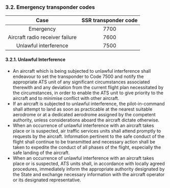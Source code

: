 ### 3.2. **Emergency transponder codes**

|              Case               | SSR transponder code |
| :-----------------------------: | :------------------: |
|            Emergency            |         7700         |
| Aircraft radio receiver failure |         7600         |
|      Unlawful interference      |         7500         |

#### 3.2.1. Unlawful Interference

- An aircraft which is being subjected to unlawful interference shall endeavour to set the transponder to Code 7500 and notify the appropriate ATS unit of any significant circumstances associated  therewith  and  any  deviation from the  current flight  plan necessitated by the circumstances,  in  order  to  enable the ATS unit to give priority to the aircraft and to minimise conflict  with other aircraft.
- If an aircraft is subjected to unlawful interference, the pilot-in-command shall attempt to land as soon as practicable at the nearest suitable aerodrome or at a dedicated aerodrome assigned by the  competent  authority, unless considerations aboard the aircraft dictate otherwise.
- When an occurrence of unlawful interference with an aircraft takes place or is suspected, air traffic services units shall attend promptly to requests by the aircraft. Information pertinent to the safe  conduct of  the  flight  shall continue to be transmitted and necessary action shall be taken  to  expedite the conduct of all phases of the flight, especially the safe landing of the aircraft.
- When an occurrence of unlawful interference with an aircraft takes place or is suspected, ATS units shall, in accordance with locally agreed procedures, immediately inform the appropriate authority designated by the State and exchange necessary information with the aircraft operator or its designated representative.
